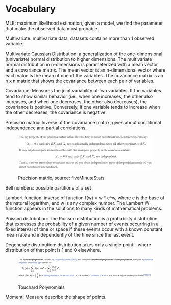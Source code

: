 # Vocabulary

MLE: maximum likelihood estimation, given a model, we find the parameter that make the observed data most probable.

Multivariate: multivariate data, datasets contains more than 1 observed variable.

Multivariate Gaussian Distribution: a generalization of the one-dimensional (univariate) normal distribution to higher dimensions. The multivariate normal distribution in n-dimensions is parameterized with a mean vector and a covariance matrix. The mean vector is an n-dimensional vector where each value is the mean of one of the variables. The covariance matrix is an n x n matrix that shows the covariance between each pair of variables.

Covariance: Measures the joint variability of two variables. If the variables tend to show similar behavior (i.e., when one increases, the other also increases, and when one decreases, the other also decreases), the covariance is positive. Conversely, if one variable tends to increase when the other decreases, the covariance is negative.

Precision matrix: Inverse of the covariance matrix, gives about conditional independence and partial correlations.

<figure><img src="../.gitbook/assets/image (8) (1).png" alt=""><figcaption><p>Precision matrix, source: fiveMinuteStats</p></figcaption></figure>

Bell numbers: possible partitions of a set

Lambert function: inverse of function f(w) = w \* e^w, where e is the base of the natural logarithm, and w is any complex number. The Lambert W function appears in the solutions to many kinds of mathematical problems.

Poisson distribution: The Poisson distribution is a probability distribution that expresses the probability of a given number of events occurring in a fixed interval of time or space if these events occur with a known constant mean rate and independently of the time since the last event.

Degenerate distribution: distribution takes only a single point - where distribution of that point is 1 and 0 elsewhere.

<figure><img src="../.gitbook/assets/image (4).png" alt=""><figcaption><p>Touchard Polynomials</p></figcaption></figure>

Moment: Measure describe the shape of points.
